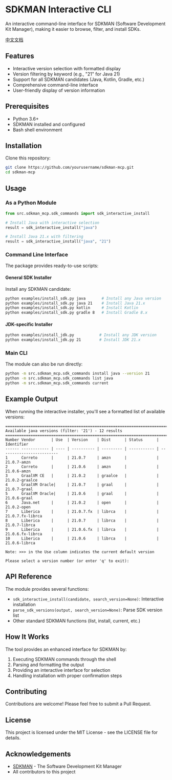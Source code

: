 # SDKMAN Interactive CLI

An interactive command-line interface for SDKMAN (Software Development Kit Manager), making it easier to browse, filter, and install SDKs.

[中文文档](README.zh-CN.md)

## Features

- Interactive version selection with formatted display
- Version filtering by keyword (e.g., "21" for Java 21)
- Support for all SDKMAN candidates (Java, Kotlin, Gradle, etc.)
- Comprehensive command-line interface
- User-friendly display of version information

## Prerequisites

- Python 3.6+
- SDKMAN installed and configured
- Bash shell environment

## Installation

Clone this repository:

```bash
git clone https://github.com/yourusername/sdkman-mcp.git
cd sdkman-mcp
```

## Usage

### As a Python Module

```python
from src.sdkman_mcp.sdk_commands import sdk_interactive_install

# Install Java with interactive selection
result = sdk_interactive_install("java")

# Install Java 21.x with filtering
result = sdk_interactive_install("java", "21")
```

### Command Line Interface

The package provides ready-to-use scripts:

#### General SDK Installer

Install any SDKMAN candidate:

```bash
python examples/install_sdk.py java       # Install any Java version
python examples/install_sdk.py java 21    # Install Java 21.x
python examples/install_sdk.py kotlin     # Install Kotlin
python examples/install_sdk.py gradle 8   # Install Gradle 8.x
```

#### JDK-specific Installer

```bash
python examples/install_jdk.py           # Install any JDK version
python examples/install_jdk.py 21        # Install JDK 21.x
```

### Main CLI

The module can also be run directly:

```bash
python -m src.sdkman_mcp.sdk_commands install java --version 21
python -m src.sdkman_mcp.sdk_commands list java
python -m src.sdkman_mcp.sdk_commands current
```

## Example Output

When running the interactive installer, you'll see a formatted list of available versions:

```
=========================================================================
Available java versions (filter: '21') - 12 results
=========================================================================
Number Vendor       | Use  | Version    | Dist      | Status      | Identifier
------ ------------ | ---- | ---------- | --------- | ----------- | -------------------------
1      Correto      |      | 21.0.7     | amzn      |             | 21.0.7-amzn
2      Correto      |      | 21.0.6     | amzn      |             | 21.0.6-amzn
3      GraalVM CE   |      | 21.0.2     | graalce   |             | 21.0.2-graalce
4      GraalVM Oracle|     | 21.0.7     | graal     |             | 21.0.7-graal
5      GraalVM Oracle|     | 21.0.6     | graal     |             | 21.0.6-graal
6      Java.net     |      | 21.0.2     | open      |             | 21.0.2-open
7      Liberica     |      | 21.0.7.fx  | librca    |             | 21.0.7.fx-librca
8      Liberica     |      | 21.0.7     | librca    |             | 21.0.7-librca
9      Liberica     |      | 21.0.6.fx  | librca    |             | 21.0.6.fx-librca
10     Liberica     |      | 21.0.6     | librca    |             | 21.0.6-librca

Note: >>> in the Use column indicates the current default version

Please select a version number (or enter 'q' to exit): 
```

## API Reference

The module provides several functions:

- `sdk_interactive_install(candidate, search_version=None)`: Interactive installation
- `parse_sdk_versions(output, search_version=None)`: Parse SDK version list
- Other standard SDKMAN functions (list, install, current, etc.)

## How It Works

The tool provides an enhanced interface for SDKMAN by:

1. Executing SDKMAN commands through the shell
2. Parsing and formatting the output
3. Providing an interactive interface for selection
4. Handling installation with proper confirmation steps

## Contributing

Contributions are welcome! Please feel free to submit a Pull Request.

## License

This project is licensed under the MIT License - see the LICENSE file for details.

## Acknowledgements

- [SDKMAN](https://sdkman.io/) - The Software Development Kit Manager
- All contributors to this project 